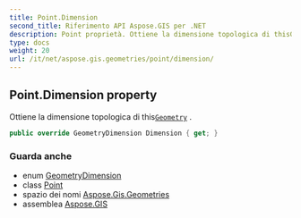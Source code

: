 ```yaml
---
title: Point.Dimension
second_title: Riferimento API Aspose.GIS per .NET
description: Point proprietà. Ottiene la dimensione topologica di thisGeometry .
type: docs
weight: 20
url: /it/net/aspose.gis.geometries/point/dimension/
---
```

## Point.Dimension property

Ottiene la dimensione topologica di this[`Geometry`](../../geometry/) .

```csharp
public override GeometryDimension Dimension { get; }
```

### Guarda anche

* enum [GeometryDimension](../../geometrydimension/)
* class [Point](../)
* spazio dei nomi [Aspose.Gis.Geometries](../../point/)
* assemblea [Aspose.GIS](../../../)


